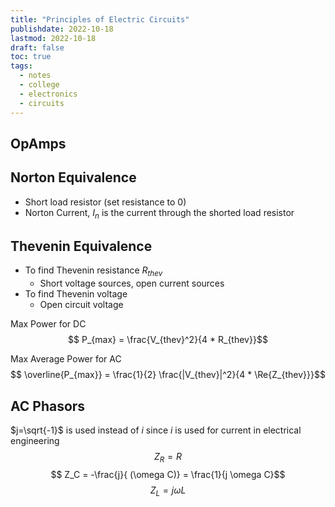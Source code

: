 ```yaml
---
title: "Principles of Electric Circuits"
publishdate: 2022-10-18
lastmod: 2022-10-18
draft: false
toc: true
tags:
  - notes
  - college
  - electronics
  - circuits
---
```


## OpAmps

## Norton Equivalence
* Short load resistor (set resistance to 0)
* Norton Current, $I_n$ is the current through the shorted load resistor

## Thevenin Equivalence
* To find Thevenin resistance $R_{thev}$
  * Short voltage sources, open current sources
* To find Thevenin voltage
  * Open circuit voltage

Max Power for DC
$$ P_{max} = \frac{V_{thev}^2}{4 * R_{thev}}$$

Max Average Power for AC
$$ \overline{P_{max}} = \frac{1}{2} \frac{|V_{thev}|^2}{4 * \Re{Z_{thev}}}$$

## AC Phasors
$j=\sqrt{-1}$ is used instead of $i$ since $i$ is used for current in electrical engineering
$$ Z_R = R $$ 
$$ Z_C = -\frac{j}{ (\omega C)} = \frac{1}{j \omega C}$$
$$ Z_L = j \omega L$$
